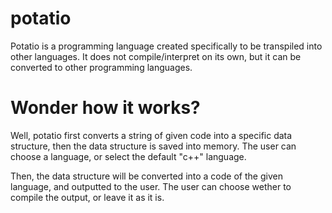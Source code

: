 # potatio
Potatio is a programming language created specifically to be transpiled into other languages. It does not compile/interpret on its own, but it can be converted to other programming languages.

# Wonder how it works?

Well, potatio first converts a string of given code into a specific data structure, then the data structure is saved into memory. The user can choose a language, or select the default "c++" language.

Then, the data structure will be converted into a code of the given language, and outputted to the user. The user can choose wether to compile the output, or leave it as it is.
